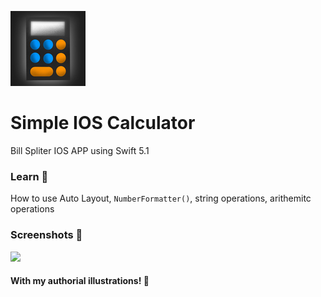 
[<img src="/SimpleCalculator/Assets.xcassets/AppIcon.appiconset/120.png"/>](120.png)
# Simple IOS Calculator
Bill Spliter IOS APP using Swift 5.1
### Learn 📝
How to use Auto Layout, ``` NumberFormatter() ```, string operations, arithemitc operations
### Screenshots 📸
[<img src="/screenshots/screenshot1.png" width="250" />](screenshot1.png)

#### With my authorial illustrations! 🎨

